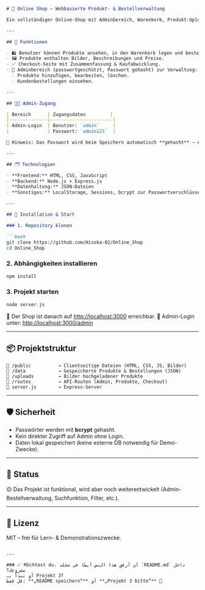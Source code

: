 ````markdown
# 🛒 Online Shop – Webbasierte Produkt- & Bestellverwaltung

Ein vollständiger Online-Shop mit Adminbereich, Warenkorb, Produkt-Upload inkl. Bild, Checkout-Prozess und sicherem Login.

---

## 🔧 Funktionen

- 🛍️ Benutzer können Produkte ansehen, in den Warenkorb legen und bestellen.
- 🖼️ Produkte enthalten Bilder, Beschreibungen und Preise.
- ✅ Checkout-Seite mit Zusammenfassung & Kaufabwicklung.
- 🔐 Adminbereich (passwortgeschützt, Passwort gehasht) zur Verwaltung:
  - Produkte hinzufügen, bearbeiten, löschen.
  - Kundenbestellungen einsehen.

---

## 👨‍💻 Admin-Zugang

| Bereich      | Zugangsdaten         |
|--------------|-----------------------|
| Admin-Login  | Benutzer: `admin`     |
|              | Passwort: `admin123`  |

🔐 Hinweis: Das Passwort wird beim Speichern automatisch **gehasht** – es wird nie im Klartext gespeichert!

---

## 🗂️ Technologien

- **Frontend:** HTML, CSS, JavaScript
- **Backend:** Node.js + Express.js
- **Datenhaltung:** JSON-Dateien
- **Sonstiges:** LocalStorage, Sessions, bcrypt zur Passwortverschlüsselung

---

## 🚀 Installation & Start

### 1. Repository klonen

```bash
git clone https://github.com/Hisoka-02/Online_Shop
cd Online_Shop
````

### 2. Abhängigkeiten installieren

```bash
npm install
```

### 3. Projekt starten

```bash
node server.js
```

📍 Der Shop ist danach auf [http://localhost:3000](http://localhost:3000) erreichbar.
🔐 Admin-Login unter: [http://localhost:3000/admin](http://localhost:3000/admin)

---

## 📦 Projektstruktur

```text
📁 /public          → Clientseitige Dateien (HTML, CSS, JS, Bilder)
📁 /data            → Gespeicherte Produkte & Bestellungen (JSON)
📁 /uploads         → Bilder hochgeladener Produkte
📁 /routes          → API-Routen (Admin, Produkte, Checkout)
📄 server.js        → Express-Server
```

---

## 🛡️ Sicherheit

* Passwörter werden mit **bcrypt** gehasht.
* Kein direkter Zugriff auf Admin ohne Login.
* Daten lokal gespeichert (keine externe DB notwendig für Demo-Zwecke).

---

## 🧪 Status

🟡 Das Projekt ist funktional, wird aber noch weiterentwickelt (Admin-Bestellverwaltung, Suchfunktion, Filter, etc.).

---

## 📄 Lizenz

MIT – frei für Lern- & Demonstrationszwecke.

```

---

### ✅ Möchtest du، أن أرفق هذا النص أيضًا في مجلد `README.md` داخل مشروعك؟
أو نبدأ بـ Projekt 3؟  
قل فقط: **„README speichern“** أو **„Projekt 3 bitte“** 💙
```
